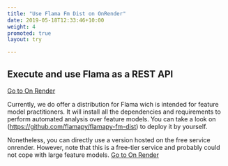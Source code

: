 ```yaml
---
title: "Use Flama Fm Dist on OnRender"
date: 2019-05-18T12:33:46+10:00
weight: 4
promoted: true
layout: try

---
```

## Execute and use Flama as a REST API
[Go to On Render](https://flamapy.onrender.com/)

Currently, we do offer a distribution for Flama wich is intended for feature model practitioners. It will install all the dependencies and requirements to perform automated analysis over feature models. You can take a look on (https://github.com/flamapy/flamapy-fm-dist) to deploy it by yourself. 

Nonetheless, you can directly use a version hosted on the free service onrender. However, note that this is a free-tier service and probably could not cope with large feature models. 
[Go to On Render](https://flamapy.onrender.com/)

